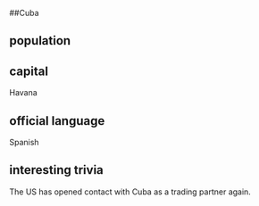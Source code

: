 ##Cuba
## population


## capital
Havana
 
## official language
Spanish

## interesting trivia

The US has opened contact with Cuba as a trading partner again. 


